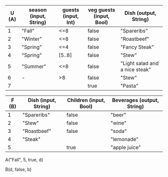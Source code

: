 |U (A)|season (input, String)|guests (input, Int)|veg guests (input, Bool)|Dish (output, String)|
|---|---|---|---|---|
|1|"Fall"|<=8|false| "Spareribs"|
|2|"Winter"|<=8|false|"Roastbeef"|
|3|"Spring"|<=4|false|"Fancy Steak"|
|4|"Spring"|[5..8]|false|"Stew"|
|5|"Summer"|<=8|false|"Light salad and a nice steak"|
|6|-|>8|false|"Stew"|
|7|||true|"Pasta"|

|F (B)| Dish (input, String) | Children (input, Bool) | Beverages (output, String) |
|-------------|----------------------|------------------------|----------------------------|
|1|"Spareribs"|false|"beer"|
|2|"Stew"|false|"wine"|
|3|"Roastbeef"|false|"soda"|
|4|"Steak"||"lemonade"|
|5||true|"apple juice"|

A("Fall", 5, true, d)

B(d, false, b)
